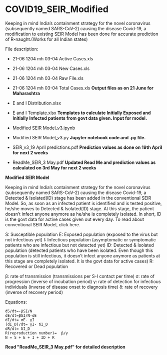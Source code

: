 # COVID19_SEIR_Modified
Keeping in mind India’s containment strategy for the novel coronavirus (subsequently named SARS-CoV-2) causing the disease Covid-19, a modification to existing SEIR Model has been done for accurate prediction of R-naught.(Works for all Indian states)

File description:

- 21-06 1204 mh 03-04 Active Cases.xls
- 21-06 1204 mh 03-04 New Cases.xls
- 21-06 1204 mh 03-04 Raw File.xls
- 21-06 1204 mh 03-04 Total Cases.xls
**Output files as on 21 June for Maharashtra**

- E and I Distribution.xlsx
- E and I Template.xlsx
 **Templates to calculate Initially Exposed and Initially Infected patients from govt data given. Input for model.**

- Modified SEIR Model_v3.ipynb
- Modified SEIR Model_v3.py
**Jupyter notebook code and .py file.** 

- SEIR_v3_19 April predictions.pdf
**Prediction values as done on 19th April for next 2 weeks**

- ReadMe_SEIR_3 May.pdf
**Updated Read Me and prediction values as calculated on 3rd May for next 2 weeks**


**Modified SEIR Model**

Keeping in mind India’s containment strategy for the novel coronavirus (subsequently named SARS-CoV-2) causing the disease Covid-19, a Detected & Isolated(ID) stage has been added in the conventional SEIR Model. So, as soon as an infected patient is identified and is tested positive, he/she moves to Detected & Isolated(ID) stage. At this stage, the patient doesn’t infect anyone anymore as he/she is completely isolated. In short, ID is the govt data for active cases given out every day. To read about conventional SEIR Model, click here.
 

S: Susceptible population
E: Exposed population (exposed to the virus but not infectious yet)
I: Infectious population (asymptomatic or symptomatic patients who are infectious but not detected yet)
ID: Detected & Isolated population (detected patients who have been isolated. Even though this population is still infectious, it doesn’t infect anyone anymore as patients at this stage are completely isolated. It is the govt data for active cases)
R: Recovered or Dead population

β: rate of transmission (transmissions per S-I contact per time)
σ: rate of progression (inverse of incubation period)
γ: rate of detection for infectious individuals (inverse of disease onset to diagnosis time)
δ: rate of recovery (inverse of recovery period)

Equations:

	dS/dt=-βSI/N
	dE/dt=βSI/N-σE
	dI/dt= σE- γI
	(dI_D)/dt= γI- δI_D
	dR/dt= δI_D
	R(reproduction number)=  β/γ
	N = S + E + I + ID + R


**Read "ReadMe_SEIR_3 May.pdf" for detailed description**
